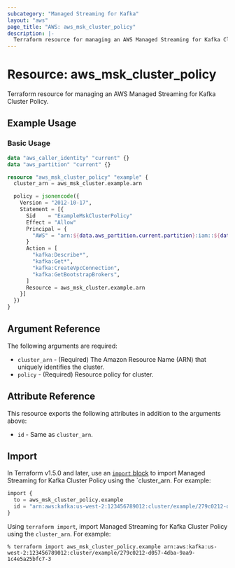 ```yaml
---
subcategory: "Managed Streaming for Kafka"
layout: "aws"
page_title: "AWS: aws_msk_cluster_policy"
description: |-
  Terraform resource for managing an AWS Managed Streaming for Kafka Cluster Policy.
---
```

# Resource: aws_msk_cluster_policy

Terraform resource for managing an AWS Managed Streaming for Kafka Cluster Policy.

## Example Usage

### Basic Usage

```terraform
data "aws_caller_identity" "current" {}
data "aws_partition" "current" {}

resource "aws_msk_cluster_policy" "example" {
  cluster_arn = aws_msk_cluster.example.arn

  policy = jsonencode({
    Version = "2012-10-17",
    Statement = [{
      Sid    = "ExampleMskClusterPolicy"
      Effect = "Allow"
      Principal = {
        "AWS" = "arn:${data.aws_partition.current.partition}:iam::${data.aws_caller_identity.current.account_id}:root"
      }
      Action = [
        "kafka:Describe*",
        "kafka:Get*",
        "kafka:CreateVpcConnection",
        "kafka:GetBootstrapBrokers",
      ]
      Resource = aws_msk_cluster.example.arn
    }]
  })
}
```

## Argument Reference

The following arguments are required:

* `cluster_arn` - (Required) The Amazon Resource Name (ARN) that uniquely identifies the cluster.
* `policy` - (Required) Resource policy for cluster.

## Attribute Reference

This resource exports the following attributes in addition to the arguments above:

* `id` - Same as `cluster_arn`.

## Import

In Terraform v1.5.0 and later, use an [`import` block](https://developer.hashicorp.com/terraform/language/import) to import Managed Streaming for Kafka Cluster Policy using the `cluster_arn. For example:

```terraform
import {
  to = aws_msk_cluster_policy.example
  id = "arn:aws:kafka:us-west-2:123456789012:cluster/example/279c0212-d057-4dba-9aa9-1c4e5a25bfc7-3"
}
```

Using `terraform import`, import Managed Streaming for Kafka Cluster Policy using the `cluster_arn`. For example:

```console
% terraform import aws_msk_cluster_policy.example arn:aws:kafka:us-west-2:123456789012:cluster/example/279c0212-d057-4dba-9aa9-1c4e5a25bfc7-3
```
